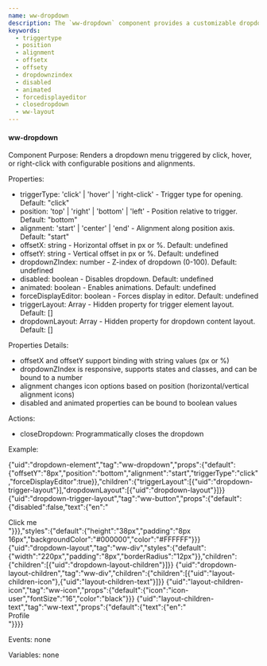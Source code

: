 ```yaml
---
name: ww-dropdown
description: The `ww-dropdown` component provides a customizable dropdown menu that can be triggered by click, hover, or right-click, with configurable positions, alignments, and optional animations, allowing for flexible integration into web applications.
keywords:
  - triggertype
  - position
  - alignment
  - offsetx
  - offsety
  - dropdownzindex
  - disabled
  - animated
  - forcedisplayeditor
  - closedropdown
  - ww-layout
---
```


#### ww-dropdown

Component Purpose: Renders a dropdown menu triggered by click, hover, or right-click with configurable positions and alignments.

Properties:
- triggerType: 'click' | 'hover' | 'right-click' - Trigger type for opening. Default: "click"
- position: 'top' | 'right' | 'bottom' | 'left' - Position relative to trigger. Default: "bottom"
- alignment: 'start' | 'center' | 'end' - Alignment along position axis. Default: "start"
- offsetX: string - Horizontal offset in px or %. Default: undefined
- offsetY: string - Vertical offset in px or %. Default: undefined
- dropdownZIndex: number - Z-index of dropdown (0-100). Default: undefined
- disabled: boolean - Disables dropdown. Default: undefined
- animated: boolean - Enables animations. Default: undefined
- forceDisplayEditor: boolean - Forces display in editor. Default: undefined
- triggerLayout: Array - Hidden property for trigger element layout. Default: []
- dropdownLayout: Array - Hidden property for dropdown content layout. Default: []

Properties Details:
- offsetX and offsetY support binding with string values (px or %)
- dropdownZIndex is responsive, supports states and classes, and can be bound to a number
- alignment changes icon options based on position (horizontal/vertical alignment icons)
- disabled and animated properties can be bound to boolean values

Actions:
- closeDropdown: Programmatically closes the dropdown

Example:

{"uid":"dropdown-element","tag":"ww-dropdown","props":{"default":{"offsetY":"8px","position":"bottom","alignment":"start","triggerType":"click","forceDisplayEditor":true}},"children":{"triggerLayout":[{"uid":"dropdown-trigger-layout"}],"dropdownLayout":[{"uid":"dropdown-layout"}]}}
{"uid":"dropdown-trigger-layout","tag":"ww-button","props":{"default":{"disabled":false,"text":{"en":"<div>Click me</div>"}}},"styles":{"default":{"height":"38px","padding":"8px 16px","backgroundColor":"#000000","color":"#FFFFFF"}}}
{"uid":"dropdown-layout","tag":"ww-div","styles":{"default":{"width":"220px","padding":"8px","borderRadius":"12px"}},"children":{"children":[{"uid":"dropdown-layout-children"}]}}
{"uid":"dropdown-layout-children","tag":"ww-div","children":{"children":[{"uid":"layout-children-icon"},{"uid":"layout-children-text"}]}}
{"uid":"layout-children-icon","tag":"ww-icon","props":{"default":{"icon":"icon-user","fontSize":"16","color":"black"}}}
{"uid":"layout-children-text","tag":"ww-text","props":{"default":{"text":{"en":"<div>Profile</div>"}}}}

Events: none

Variables: none